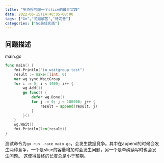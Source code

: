 ```yaml
---
title: "多协程写同一个slice的最佳实践"
date: 2022-06-15T14:40:05+08:00
tags: ["Go","问题解答","待完善"]
categories: ["Go最佳实践"]
---
```



## 问题描述

main.go
```go
func main() {
	fmt.Println("in waitgroup test")
	result := make([]int, 0)
	var wg sync.WaitGroup
	for i := 0; i < 1000; i++ {
		wg.Add(1)
		go func() {
			defer wg.Done()
			for j := 0; j < 100000; j++ {
				result = append(result, j)
			}
		}()
	}
	wg.Wait()
	fmt.Println(len(result))
}
```

测试命令为`go run -race main.go`，会发生数据竞争。其中在append的时候会发生两种竞争，一个是slice的容量增加时会发生问题，另一个是单纯读写时也会发生问题。
这使得最终的长度总是小于预期。